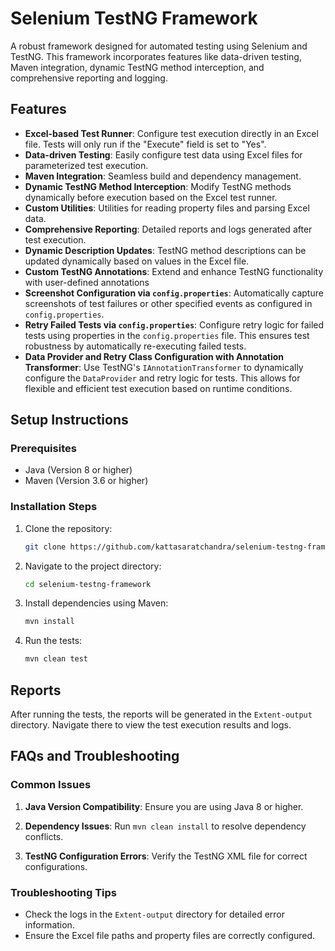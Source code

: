 # Selenium TestNG Framework

A robust framework designed for automated testing using Selenium and TestNG. This framework incorporates features like
data-driven testing, Maven integration, dynamic TestNG method interception, and comprehensive reporting and logging.

## Features

- **Excel-based Test Runner**: Configure test execution directly in an Excel file. Tests will only run if the "Execute"
  field is set to "Yes".
- **Data-driven Testing**: Easily configure test data using Excel files for parameterized test execution.
- **Maven Integration**: Seamless build and dependency management.
- **Dynamic TestNG Method Interception**: Modify TestNG methods dynamically before execution based on the Excel test
  runner.
- **Custom Utilities**: Utilities for reading property files and parsing Excel data.
- **Comprehensive Reporting**: Detailed reports and logs generated after test execution.
- **Dynamic Description Updates**: TestNG method descriptions can be updated dynamically based on values in the Excel
  file.
- **Custom TestNG Annotations**: Extend and enhance TestNG functionality with user-defined annotations
- **Screenshot Configuration via `config.properties`**: Automatically capture screenshots of test failures or other
  specified events as configured in `config.properties`.
- **Retry Failed Tests via `config.properties`**: Configure retry logic for failed tests using properties in the
  `config.properties` file. This ensures test robustness by automatically re-executing failed tests.
- **Data Provider and Retry Class Configuration with Annotation Transformer**: Use TestNG's `IAnnotationTransformer` to
  dynamically configure the `DataProvider` and retry logic for tests. This allows for flexible and efficient test
  execution based on runtime conditions.

## Setup Instructions

### Prerequisites

- Java (Version 8 or higher)
- Maven (Version 3.6 or higher)

### Installation Steps

1. Clone the repository:
   ```bash
   git clone https://github.com/kattasaratchandra/selenium-testng-framework.git
2. Navigate to the project directory:
   ```bash
   cd selenium-testng-framework
   ```
3. Install dependencies using Maven:
   ```bash
   mvn install
    ```
4. Run the tests:
   ```bash
   mvn clean test
    ```

## Reports

After running the tests, the reports will be generated in the `Extent-output` directory. Navigate there to view the test
execution results and logs.

## FAQs and Troubleshooting

### Common Issues

1. **Java Version Compatibility**:
   Ensure you are using Java 8 or higher.

2. **Dependency Issues**:
   Run `mvn clean install` to resolve dependency conflicts.

3. **TestNG Configuration Errors**:
   Verify the TestNG XML file for correct configurations.

### Troubleshooting Tips

- Check the logs in the `Extent-output` directory for detailed error information.
- Ensure the Excel file paths and property files are correctly configured.